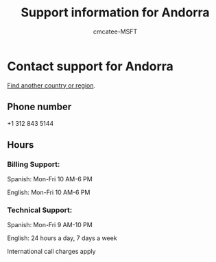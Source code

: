 ﻿---                                
title: Support information for Andorra
author: cmcatee-MSFT
f1.keywords:
- NOCSH
ms.author: cmcatee
manager: mnirkhe
audience: Admin
ms.topic: reference
ms.service: o365-administration
ms.collection: Adm_Support
localization_priority: Priority
description: Learn how to contact support for your country or region.
ROBOTS: NOINDEX, NOFOLLOW
---

# Contact support for Andorra

[Find another country or region](../contact-support-for-business-products.md).

## Phone number
+1 312 843 5144

## Hours
### Billing Support:

Spanish: Mon-Fri 10 AM-6 PM

English: Mon-Fri 10 AM-6 PM

### Technical Support:

Spanish: Mon-Fri 9 AM-10 PM

English: 24 hours a day, 7 days a week

International call charges apply